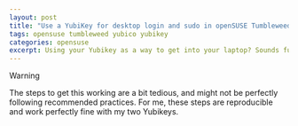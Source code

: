 ```yaml
---
layout: post
title: "Use a YubiKey for desktop login and sudo in openSUSE Tumbleweed"
tags: opensuse tumbleweed yubico yubikey
categories: opensuse
excerpt: Using your Yubikey as a way to get into your laptop? Sounds fun. 
---
```


> [!WARNING]
> The steps to get this working are a bit tedious, and might not be perfectly following recommended practices. For me, these steps are reproducible and work perfectly fine with my two Yubikeys.  


